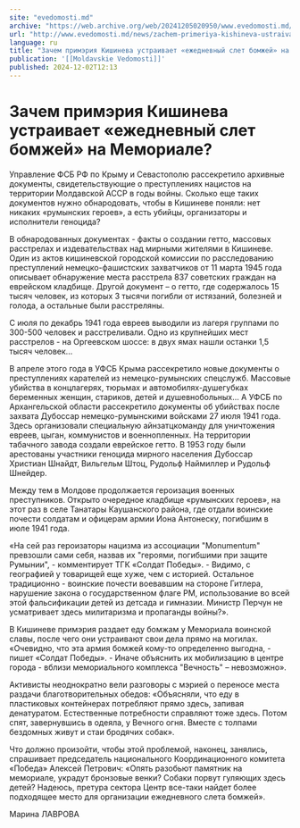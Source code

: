 ```yaml
---
site: "evedomosti.md"
archive: "https://web.archive.org/web/20241205020950/www.evedomosti.md/news/zachem-primeriya-kishineva-ustraivaet-ezhednevnyj-slet-bomzh"
url: "http://www.evedomosti.md/news/zachem-primeriya-kishineva-ustraivaet-ezhednevnyj-slet-bomzh"
language: ru
title: "Зачем примэрия Кишинева устраивает «ежедневный слет бомжей» на Мемориале?"
publication: '[[Moldavskie Vedomosti]]'
published: 2024-12-02T12:13
---
```


# Зачем примэрия Кишинева устраивает «ежедневный слет бомжей» на Мемориале?

Управление ФСБ РФ по Крыму и Севастополю рассекретило архивные документы, свидетельствующие о преступлениях нацистов на территории Молдавской АССР в годы войны. Сколько еще таких документов нужно обнародовать, чтобы в Кишиневе поняли: нет никаких «румынских героев», а есть убийцы, организаторы и исполнители геноцида?

В обнародованных документах - факты о создании гетто, массовых расстрелах и издевательствах над мирными жителями в Кишиневе. Один из актов кишиневской городской комиссии по расследованию преступлений немецко-фашистских захватчиков от 11 марта 1945 года описывает обнаружение места расстрела 837 советских граждан на еврейском кладбище. Другой документ – о гетто, где содержалось 15 тысяч человек, из которых 3 тысячи погибли от истязаний, болезней и голода, а остальные были расстреляны.

С июля по декабрь 1941 года евреев выводили из лагеря группами по 300-500 человек и расстреливали. Одно из крупнейших мест расстрелов - на Оргеевском шоссе: в двух ямах нашли останки 1,5 тысяч человек…

В апреле этого года в УФСБ Крыма рассекретило новые документы о преступлениях карателей из немецко-румынских спецслужб. Массовые убийства в концлагерях, тюрьмах и автомобилях-душегубках беременных женщин, стариков, детей и душевнобольных… А УФСБ по Архангельской области рассекретило документы об убийствах после захвата Дубоссар немецко-румынскими войсками 27 июля 1941 года. Здесь организовали специальную айнзатцкоманду для уничтожения евреев, цыган, коммунистов и военнопленных. На территории табачного завода создали еврейское гетто. В 1953 году были арестованы участники геноцида мирного населения Дубоссар Христиан Шнайдт, Вильгельм Штоц, Рудольф Наймиллер и Рудольф Шнейдер.

Между тем в Молдове продолжается героизация военных преступников. Открыто очередное кладбище «румынских героев», на этот раз в селе Танатары Каушанского района, где отдали воинские почести солдатам и офицерам армии Иона Антонеску, погибшим в июле 1941 года.

«На сей раз героизаторы нацизма из ассоциации "Monumentum" превзошли сами себя, назвав их "героями, погибшими при защите Румынии", - комментирует ТГК «Солдат Победы». - Видимо, с географией у товарищей еще хуже, чем с историей. Остальное традиционно - воинские почести воевавшим на стороне Гитлера, нарушение закона о государственном флаге РМ, использование во всей этой фальсификации детей из детсада и гимназии. Министр Перчун не усматривает здесь милитаризма и пропаганды войны?».

В Кишиневе примэрия раздает еду бомжам у Мемориала воинской славы, после чего они устраивают свои дела прямо на могилах. «Очевидно, что эта армия бомжей кому-то определенно выгодна, - пишет «Солдат Победы». - Иначе объяснить их мобилизацию в центре города - вблизи мемориального комплекса "Вечность" – невозможно».

Активисты неоднократно вели разговоры с мэрией о переносе места раздачи благотворительных обедов: «Объясняли, что еду в пластиковых контейнерах потребляют прямо здесь, запивая денатуратом. Естественные потребности справляют тоже здесь. Потом спят, завернувшись в одеяла, у Вечного огня. Вместе с толпами бездомных живут и стаи бродячих собак».

Что должно произойти, чтобы этой проблемой, наконец, занялись, спрашивает председатель национального Координационного комитета «Победа» Алексей Петрович: «Опять разобьют памятник на мемориале, украдут бронзовые венки? Собаки порвут гуляющих здесь детей? Надеюсь, претура сектора Центр все-таки найдет более подходящее место для организации ежедневного слета бомжей».

Марина ЛАВРОВА